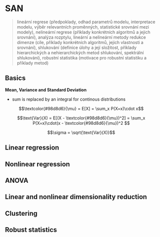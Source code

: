 # SAN
> lineární regrese (předpoklady, odhad parametrů modelu, interpretace modelu, výběr relevantních proměnných, statistické srovnání mezi modely), nelineární regrese (příklady konkrétních algoritmů a jejich srovnání), analýza rozptylu, lineární a nelineární metody redukce dimenze (cíle, příklady konkrétních algoritmů, jejich vlastnosti a srovnání), shlukování (definice úlohy a její složitost, příklady hierarchických a nehierarchických metod shlukování, spektrální shlukování), robustní statistika (motivace pro robustní statistiku a příklady metod)

## Basics

**Mean, Variance and Standard Deviation**
- sum is replaced by an integral for continous distributions

$$\textcolor{#98d8d6}{\mu} = E[X] = \sum_x P(X=x)\cdot x$$

$$\text{Var}(X) = E[(X - \textcolor{#98d8d6}{\mu})^2] = \sum_x P(X=x)\cdot(x - \textcolor{#98d8d6}{\mu})^2 $$

$$\sigma = \sqrt{\text{Var}(X)}$$
## Linear regression

## Nonlinear regression

## ANOVA

## Linear and nonlinear dimensionality reduction

## Clustering

## Robust statistics
